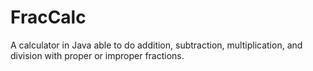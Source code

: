 # FracCalc
A calculator in Java able to do addition, subtraction, multiplication, and division with proper or improper fractions.
